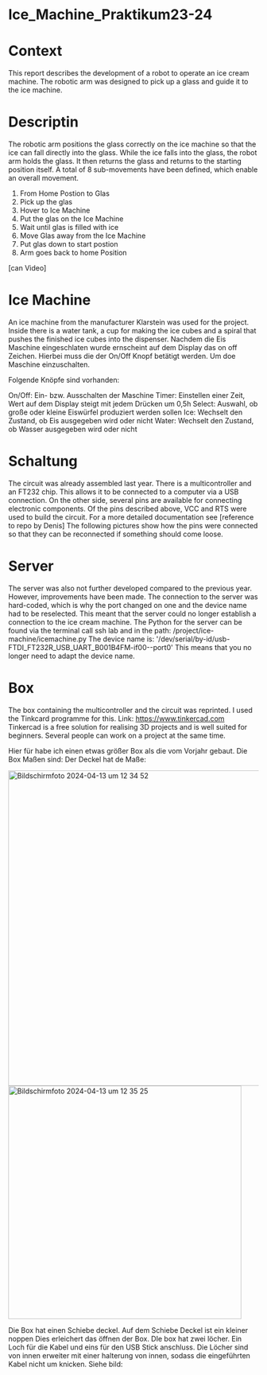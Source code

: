 # Ice_Machine_Praktikum23-24

# Context
This report describes the development of a robot to operate an ice cream machine. 
The robotic arm was designed to pick up a glass and guide it to the ice machine. 

# Descriptin 
The robotic arm positions the glass correctly on the ice machine so that the ice can fall directly into the glass. 
While the ice falls into the glass, the robot arm holds the glass. It then returns the glass and returns to the starting position itself. 
A total of 8 sub-movements have been defined, which enable an overall movement.


1. From Home Postion to Glas
2. Pick up the glas
3. Hover to Ice Machine 
4. Put the glas on the Ice Machine
5. Wait until glas is filled with ice
6. Move Glas away from the Ice Machine
7. Put glas down to start postion
8. Arm goes back to home Position

[can Video]


# Ice Machine 
An ice machine from the manufacturer Klarstein was used for the project. 
Inside there is a water tank, a cup for making the ice cubes and a spiral that pushes the finished ice cubes into the dispenser.
Nachdem die Eis Maschine eingeschlaten wurde ernscheint auf dem Display das on off Zeichen. Hierbei muss die der On/Off Knopf betätigt werden. Um doe Maschine einzuschalten. 

Folgende Knöpfe sind vorhanden:

On/Off: Ein- bzw. Ausschalten der Maschine
Timer: Einstellen einer Zeit, Wert auf dem Display steigt mit jedem Drücken um 0,5h
Select: Auswahl, ob große oder kleine Eiswürfel produziert werden sollen
Ice: Wechselt den Zustand, ob Eis ausgegeben wird oder nicht
Water: Wechselt den Zustand, ob Wasser ausgegeben wird oder nicht

# Schaltung
The circuit was already assembled last year. There is a multicontroller and an FT232 chip. 
This allows it to be connected to a computer via a USB connection. On the other side, several pins are available for connecting electronic components.
Of the pins described above, VCC and RTS were used to build the circuit. For a more detailed documentation see [reference to repo by Denis]
The following pictures show how the pins were connected so that they can be reconnected if something should come loose.


# Server
The server was also not further developed compared to the previous year. However, improvements have been made. The connection to the server was hard-coded, which is why the port changed on one and the device name had to be reselected. This meant that the server could no longer establish a connection to the ice cream machine. 
The Python for the server can be found via the terminal call ssh lab and in the path: /project/ice-machine/icemachine.py 
The device name is: '/dev/serial/by-id/usb-FTDI_FT232R_USB_UART_B001B4FM-if00--port0'
This means that you no longer need to adapt the device name.



# Box
The box containing the multicontroller and the circuit was reprinted. I used the Tinkcard programme for this.
Link: https://www.tinkercad.com
Tinkercad is a free solution for realising 3D projects and is well suited for beginners. Several people can work on a project at the same time.

Hier für habe ich einen etwas größer Box als die vom Vorjahr gebaut. 
Die Box Maßen sind:
Der Deckel hat de Maße: 

<img width="634" alt="Bildschirmfoto 2024-04-13 um 12 34 52" src="https://github.com/avvau/Ice_Machine_Praktikum23-24/assets/164665089/1cafd8a7-52c4-430c-b9a9-aa2d23e288b9">
<img width="469" alt="Bildschirmfoto 2024-04-13 um 12 35 25" src="https://github.com/avvau/Ice_Machine_Praktikum23-24/assets/164665089/3edbc452-8dfe-4640-86d5-79574713159e">



Die Box hat einen Schiebe deckel. Auf dem Schiebe Deckel ist ein kleiner noppen Dies erleichert das öffnen der Box. DIe box hat zwei löcher. 
Ein Loch für die Kabel und eins für den USB Stick anschluss. Die Löcher sind von innen erweiter mit einer halterung von innen, sodass die eingeführten Kabel nicht um knicken. 
Siehe bild:







